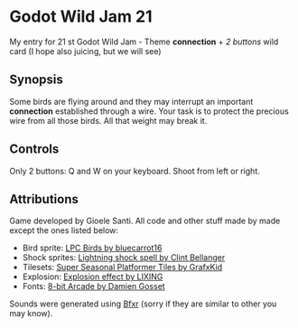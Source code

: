 # Godot Wild Jam 21
My entry for 21 st Godot Wild Jam - Theme **connection** + *2 buttons* wild card (I hope also juicing, but we will see)

## Synopsis

Some birds are flying around and they may interrupt an important **connection** established through a wire.
Your task is to protect the precious wire from all those birds. All that weight may break it.

## Controls
Only 2 buttons: Q and W on your keyboard. Shoot from left or right.

## Attributions

Game developed by Gioele Santi. All code and other stuff made by made except the ones listed below:


- Bird sprite: [LPC Birds by bluecarrot16](https://opengameart.org/content/lpc-birds)
- Shock sprites: [Lightning shock spell by Clint Bellanger](https://opengameart.org/content/lightning-shock-spell)
- Tilesets: [Super Seasonal Platformer Tiles by GrafxKid](https://opengameart.org/content/super-seasonal-platformer-tiles)
- Explosion: [Explosion effect by LIXING](https://opengameart.org/content/explosion-effect-pixel-art)
- Fonts: [8-bit Arcade by Damien Gosset](https://www.dafont.com/it/8-bit-arcade.font?l[]=10&l[]=1)

Sounds were generated using [Bfxr](https://www.bfxr.net/) (sorry if they are similar to other you may know).
